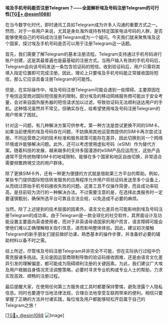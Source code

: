 **埃及手机号码能否注册Telegram？——全面解析埃及号码注册Telegram的可行性[[TG💪+ @esim1088](https://t.me/s/esim1088)]**

在当今数字化时代，即时通讯工具如Telegram成为许多人沟通的重要方式之一。然而，对于一些用户来说，尤其是身处海外或持有特定国家电话号码的人群，是否能够使用自己的号码成功注册Telegram成为一个疑问。今天我们就来聚焦埃及这个国家，探讨埃及手机号码是否可以用于注册Telegram这一话题。

首先，我们需要了解Telegram的基本注册流程。Telegram支持通过手机号码进行账户创建，这是其最普遍也是最基础的注册方式。当用户输入有效的手机号码后，Telegram会向该号码发送一条包含验证码的短信。收到验证码后，用户只需将其填入指定位置即可完成注册。因此，理论上只要埃及手机号码能正常接收国际短信，那么它应该具备注册Telegram的可能性。

但是，在实际操作中，埃及号码注册Telegram可能会遇到一些障碍。主要原因在于电信运营商对国际短信服务的限制。部分埃及的移动网络服务商可能出于安全考量，会对来自国外服务器的短信请求加以过滤，导致验证码无法顺利送达用户的手机。这种情况虽然并不常见，但确实存在，给希望使用埃及号码注册Telegram的用户带来了困扰。

针对这一问题，有几种解决方案可供参考。第一种方法是尝试更换不同的SIM卡。如果当前使用的埃及号码存在问题，不妨换用其他运营商提供的SIM卡再次尝试注册。不同运营商之间的技术标准和服务政策可能存在差异，因此切换到另一个网络环境或许能够解决问题。此外，还可以考虑使用虚拟号码（eSIM）作为替代方案。随着科技的发展，越来越多的支持多国漫游的eSIM产品应运而生，这些产品通常不受传统物理SIM卡的地域限制，能够在多个国家和地区自由切换，非常适合需要频繁跨境交流的用户群体。

除了更换SIM卡外，还有一种更为便捷的方式就是借助第三方平台的帮助。例如，某些专门提供国际短信转发服务的应用程序允许用户将验证码发送至多个设备上，从而绕过原始手机号码接收失败的问题。这类工具不仅操作简便，而且成功率较高，是目前较为流行的一种解决办法。不过需要注意的是，在选择此类服务时一定要谨慎甄别，确保所选平台可靠且合法合规，以免造成不必要的麻烦。

当然，除了上述提到的技术层面的因素外，语言文化差异也可能影响到埃及号码注册Telegram的成功率。由于Telegram是一款全球化的社交软件，其界面设计及功能设置主要面向英语使用者，而对于非英语母语国家的用户而言，语言障碍可能会使他们难以正确理解相关指引信息，进而影响整体体验。因此，建议初次接触Telegram的新手朋友们提前做好功课，熟悉基本的操作步骤，并准备好必要的辅助材料以备不时之需。

综上所述，尽管埃及号码注册Telegram并非完全不可能，但在实际执行过程中仍需克服诸多挑战。无论是因运营商限制导致的验证码接收困难，还是由语言文化差异引发的理解偏差，都可能成为阻碍顺利注册的关键因素。为此，我们建议广大埃及用户根据自身情况灵活调整策略，必要时寻求专业机构或专业人士的帮助，力求实现高效、顺畅的注册过程。

最后提醒大家，在使用任何第三方服务或工具时都要保持警惕，避免泄露个人隐私信息。同时也要遵守当地法律法规，合理合法地享受互联网带来的便利。相信只要掌握了正确的方法并付诸实践，每位埃及用户都能够轻松开启属于自己的Telegram之旅！

[[TG💪+ @esim1088](https://t.me/s/esim1088) ![Image](https://i.postimg.cc/4NQfJmqS/Snipaste-2025-05-13-00-14-12.png)]